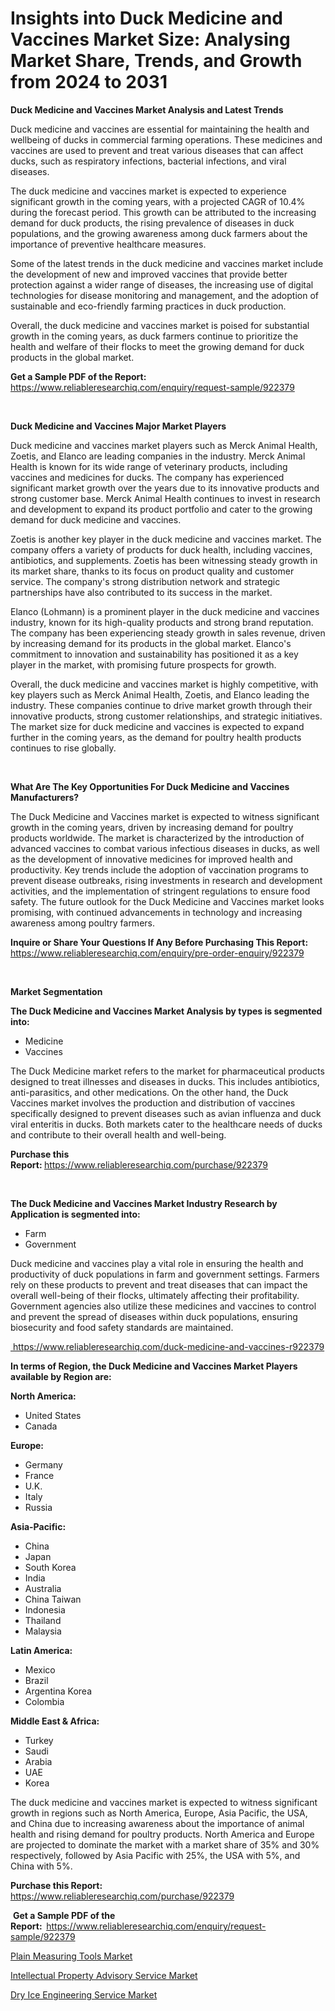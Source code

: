 <p><h1>Insights into Duck Medicine and Vaccines Market Size: Analysing Market Share, Trends, and Growth from 2024 to 2031</h1></p><p><strong>Duck Medicine and Vaccines Market Analysis and Latest Trends</strong></p>
<p><p>Duck medicine and vaccines are essential for maintaining the health and wellbeing of ducks in commercial farming operations. These medicines and vaccines are used to prevent and treat various diseases that can affect ducks, such as respiratory infections, bacterial infections, and viral diseases.</p><p>The duck medicine and vaccines market is expected to experience significant growth in the coming years, with a projected CAGR of 10.4% during the forecast period. This growth can be attributed to the increasing demand for duck products, the rising prevalence of diseases in duck populations, and the growing awareness among duck farmers about the importance of preventive healthcare measures.</p><p>Some of the latest trends in the duck medicine and vaccines market include the development of new and improved vaccines that provide better protection against a wider range of diseases, the increasing use of digital technologies for disease monitoring and management, and the adoption of sustainable and eco-friendly farming practices in duck production.</p><p>Overall, the duck medicine and vaccines market is poised for substantial growth in the coming years, as duck farmers continue to prioritize the health and welfare of their flocks to meet the growing demand for duck products in the global market.</p></p>
<p><strong>Get a Sample PDF of the Report:&nbsp;</strong> <a href="https://www.reliableresearchiq.com/enquiry/request-sample/922379">https://www.reliableresearchiq.com/enquiry/request-sample/922379</a></p>
<p>&nbsp;</p>
<p><strong>Duck Medicine and Vaccines Major Market Players</strong></p>
<p><p>Duck medicine and vaccines market players such as Merck Animal Health, Zoetis, and Elanco are leading companies in the industry. Merck Animal Health is known for its wide range of veterinary products, including vaccines and medicines for ducks. The company has experienced significant market growth over the years due to its innovative products and strong customer base. Merck Animal Health continues to invest in research and development to expand its product portfolio and cater to the growing demand for duck medicine and vaccines.</p><p>Zoetis is another key player in the duck medicine and vaccines market. The company offers a variety of products for duck health, including vaccines, antibiotics, and supplements. Zoetis has been witnessing steady growth in its market share, thanks to its focus on product quality and customer service. The company's strong distribution network and strategic partnerships have also contributed to its success in the market.</p><p>Elanco (Lohmann) is a prominent player in the duck medicine and vaccines industry, known for its high-quality products and strong brand reputation. The company has been experiencing steady growth in sales revenue, driven by increasing demand for its products in the global market. Elanco's commitment to innovation and sustainability has positioned it as a key player in the market, with promising future prospects for growth.</p><p>Overall, the duck medicine and vaccines market is highly competitive, with key players such as Merck Animal Health, Zoetis, and Elanco leading the industry. These companies continue to drive market growth through their innovative products, strong customer relationships, and strategic initiatives. The market size for duck medicine and vaccines is expected to expand further in the coming years, as the demand for poultry health products continues to rise globally.</p></p>
<p>&nbsp;</p>
<p><strong>What Are The Key Opportunities For Duck Medicine and Vaccines Manufacturers?</strong></p>
<p><p>The Duck Medicine and Vaccines market is expected to witness significant growth in the coming years, driven by increasing demand for poultry products worldwide. The market is characterized by the introduction of advanced vaccines to combat various infectious diseases in ducks, as well as the development of innovative medicines for improved health and productivity. Key trends include the adoption of vaccination programs to prevent disease outbreaks, rising investments in research and development activities, and the implementation of stringent regulations to ensure food safety. The future outlook for the Duck Medicine and Vaccines market looks promising, with continued advancements in technology and increasing awareness among poultry farmers.</p></p>
<p><strong>Inquire or Share Your Questions If Any Before Purchasing This Report:</strong> <a href="https://www.reliableresearchiq.com/enquiry/pre-order-enquiry/922379">https://www.reliableresearchiq.com/enquiry/pre-order-enquiry/922379</a></p>
<p>&nbsp;</p>
<p><strong>Market Segmentation</strong></p>
<p><strong>The Duck Medicine and Vaccines Market Analysis by types is segmented into:</strong></p>
<p><ul><li>Medicine</li><li>Vaccines</li></ul></p>
<p><p>The Duck Medicine market refers to the market for pharmaceutical products designed to treat illnesses and diseases in ducks. This includes antibiotics, anti-parasitics, and other medications. On the other hand, the Duck Vaccines market involves the production and distribution of vaccines specifically designed to prevent diseases such as avian influenza and duck viral enteritis in ducks. Both markets cater to the healthcare needs of ducks and contribute to their overall health and well-being.</p></p>
<p><strong>Purchase this Report:&nbsp;</strong><a href="https://www.reliableresearchiq.com/purchase/922379">https://www.reliableresearchiq.com/purchase/922379</a></p>
<p>&nbsp;</p>
<p><strong>The Duck Medicine and Vaccines Market Industry Research by Application is segmented into:</strong></p>
<p><ul><li>Farm</li><li>Government</li></ul></p>
<p><p>Duck medicine and vaccines play a vital role in ensuring the health and productivity of duck populations in farm and government settings. Farmers rely on these products to prevent and treat diseases that can impact the overall well-being of their flocks, ultimately affecting their profitability. Government agencies also utilize these medicines and vaccines to control and prevent the spread of diseases within duck populations, ensuring biosecurity and food safety standards are maintained.</p></p>
<p><a href="https://www.reliableresearchiq.com/duck-medicine-and-vaccines-r922379">&nbsp;https://www.reliableresearchiq.com/duck-medicine-and-vaccines-r922379</a></p>
<p><strong>In terms of Region, the Duck Medicine and Vaccines Market Players available by Region are:</strong></p>
<p>
    <p> <strong> North America: </strong>
        <ul>
            <li>United States</li>
            <li>Canada</li>
        </ul>
        </p> 
    <p> <strong> Europe: </strong>
        <ul>
            <li>Germany</li>
            <li>France</li>
            <li>U.K.</li>
            <li>Italy</li>
            <li>Russia</li>
        </ul>
        </p> 
    <p> <strong> Asia-Pacific: </strong>
        <ul>
            <li>China</li>
            <li>Japan</li>
            <li>South Korea</li>
            <li>India</li>
            <li>Australia</li>
            <li>China Taiwan</li>
            <li>Indonesia</li>
            <li>Thailand</li>
            <li>Malaysia</li>
        </ul>
        </p> 
    <p> <strong> Latin America: </strong>
        <ul>
            <li>Mexico</li>
            <li>Brazil</li>
            <li>Argentina Korea</li>
            <li>Colombia</li>
        </ul>
        </p> 
    <p> <strong> Middle East & Africa: </strong>
        <ul>
            <li>Turkey</li>
            <li>Saudi</li>
            <li>Arabia</li>
            <li>UAE</li>
            <li>Korea</li>
        </ul>
    </p>
    </p>
<p><p>The duck medicine and vaccines market is expected to witness significant growth in regions such as North America, Europe, Asia Pacific, the USA, and China due to increasing awareness about the importance of animal health and rising demand for poultry products. North America and Europe are projected to dominate the market with a market share of 35% and 30% respectively, followed by Asia Pacific with 25%, the USA with 5%, and China with 5%.</p></p>
<p><strong>Purchase this Report: </strong><a href="https://www.reliableresearchiq.com/purchase/922379">https://www.reliableresearchiq.com/purchase/922379</a></p>
<p>&nbsp;<strong>Get a Sample PDF of the Report:&nbsp;&nbsp;</strong><a href="https://www.reliableresearchiq.com/enquiry/request-sample/922379">https://www.reliableresearchiq.com/enquiry/request-sample/922379</a></p>
<p><strong></strong></p>
<p><p><a href="https://github.com/ranaacryptoaddmin/Market-Research-Report-List-1/blob/main/plain-measuring-tools-market.md">Plain Measuring Tools Market</a></p><p><a href="https://github.com/gulaimolin/Market-Research-Report-List-6/blob/main/intellectual-property-advisory-service-market.md">Intellectual Property Advisory Service Market</a></p><p><a href="https://github.com/RoccoManning/Market-Research-Report-List-6/blob/main/dry-ice-engineering-service-market.md">Dry Ice Engineering Service Market</a></p></p>